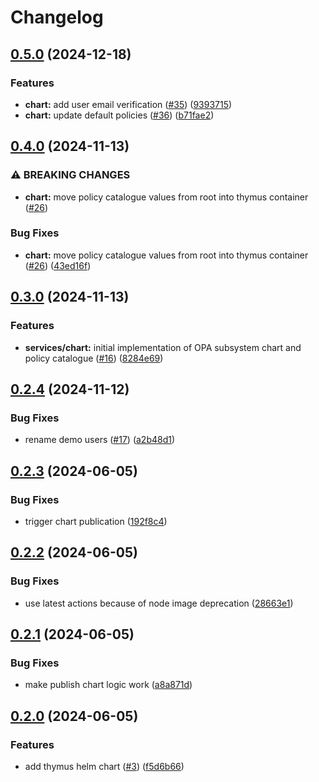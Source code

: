 # Changelog

## [0.5.0](https://github.com/carbynestack/thymus/compare/chart-v0.4.0...chart-v0.5.0) (2024-12-18)


### Features

* **chart:** add user email verification ([#35](https://github.com/carbynestack/thymus/issues/35)) ([9393715](https://github.com/carbynestack/thymus/commit/9393715d301aeff3aa698b0324f96b2a77a44d91))
* **chart:** update default policies ([#36](https://github.com/carbynestack/thymus/issues/36)) ([b71fae2](https://github.com/carbynestack/thymus/commit/b71fae252ec77e6c4ad7ea916d6064f236efd211))

## [0.4.0](https://github.com/carbynestack/thymus/compare/chart-v0.3.0...chart-v0.4.0) (2024-11-13)


### ⚠ BREAKING CHANGES

* **chart:** move policy catalogue values from root into thymus container ([#26](https://github.com/carbynestack/thymus/issues/26))

### Bug Fixes

* **chart:** move policy catalogue values from root into thymus container ([#26](https://github.com/carbynestack/thymus/issues/26)) ([43ed16f](https://github.com/carbynestack/thymus/commit/43ed16fca5cffe053df09a6a08bda9ccce7d8ec6))

## [0.3.0](https://github.com/carbynestack/thymus/compare/chart-v0.2.4...chart-v0.3.0) (2024-11-13)


### Features

* **services/chart:** initial implementation of OPA subsystem chart and policy catalogue ([#16](https://github.com/carbynestack/thymus/issues/16)) ([8284e69](https://github.com/carbynestack/thymus/commit/8284e6916997ee98b57b229db03d718173eb3dc0))

## [0.2.4](https://github.com/carbynestack/thymus/compare/chart-v0.2.3...chart-v0.2.4) (2024-11-12)


### Bug Fixes

* rename demo users ([#17](https://github.com/carbynestack/thymus/issues/17)) ([a2b48d1](https://github.com/carbynestack/thymus/commit/a2b48d155236b8858229095dd76db25317c560b7))

## [0.2.3](https://github.com/carbynestack/thymus/compare/chart-v0.2.2...chart-v0.2.3) (2024-06-05)


### Bug Fixes

* trigger chart publication ([192f8c4](https://github.com/carbynestack/thymus/commit/192f8c4fc57a5b7c6ad336a08d7375ddce8d2656))

## [0.2.2](https://github.com/carbynestack/thymus/compare/chart-v0.2.1...chart-v0.2.2) (2024-06-05)


### Bug Fixes

* use latest actions because of node image deprecation ([28663e1](https://github.com/carbynestack/thymus/commit/28663e1db2bc66ebdd68016d28c183b35b05c3f8))

## [0.2.1](https://github.com/carbynestack/thymus/compare/chart-v0.2.0...chart-v0.2.1) (2024-06-05)


### Bug Fixes

* make publish chart logic work ([a8a871d](https://github.com/carbynestack/thymus/commit/a8a871d14ef5cb594a1cf17a726464e64b0805e5))

## [0.2.0](https://github.com/carbynestack/thymus/compare/chart-v0.1.0...chart-v0.2.0) (2024-06-05)


### Features

* add thymus helm chart ([#3](https://github.com/carbynestack/thymus/issues/3)) ([f5d6b66](https://github.com/carbynestack/thymus/commit/f5d6b6667c0ab9ae81306b7f56b25647dc97b09a))
